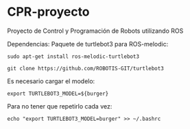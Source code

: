 # CPR-proyecto
Proyecto de Control y Programación de Robots utilizando ROS 


Dependencias:
Paquete de turtlebot3 para ROS-melodic:
````
sudo apt-get install ros-melodic-turtlebot3
````
````
git clone https://github.com/ROBOTIS-GIT/turtlebot3
````
Es necesario cargar el modelo:
````
export TURTLEBOT3_MODEL=${burger}
````
Para no tener que repetirlo cada vez:
````
echo "export TURTLEBOT3_MODEL=burger" >> ~/.bashrc
````
